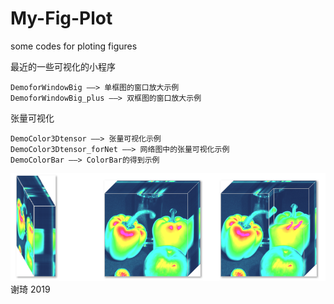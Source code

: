 # My-Fig-Plot
 some codes for ploting figures

最近的一些可视化的小程序

    DemoforWindowBig ——> 单框图的窗口放大示例
    DemoforWindowBig_plus ——> 双框图的窗口放大示例

张量可视化
  
    DemoColor3Dtensor ——> 张量可视化示例
    DemoColor3Dtensor_forNet ——> 网络图中的张量可视化示例
    DemoColorBar ——> ColorBar的得到示例
![Illustration of F-Conv](https://github.com/XieQi2015/My-Fig-Plot/blob/main/%E7%BB%93%E6%9E%9C%E7%A4%BA%E4%BE%8B.png)
谢琦
2019
